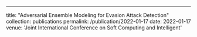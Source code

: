 ---
title: "Adversarial Ensemble Modeling for Evasion Attack Detection"
collection: publications
permalink: /publication/2022-01-17
date: 2022-01-17
venue: 'Joint International Conference on Soft Computing and Intelligent'